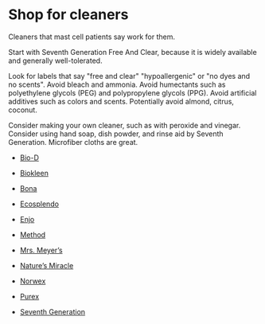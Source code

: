 <!--
source: jph
tags: shop
-->

# Shop for cleaners

Cleaners that mast cell patients say work for them.

Start with Seventh Generation Free And Clear, because it is widely available and generally well-tolerated.

Look for labels that say "free and clear" "hypoallergenic" or "no dyes and no scents". Avoid bleach and ammonia. Avoid humectants such as polyethylene glycols (PEG) and polypropylene glycols (PPG). Avoid artificial additives such as colors and scents. Potentially avoid almond, citrus, coconut.

Consider making your own cleaner, such as with  peroxide and vinegar. Consider using hand soap, dish powder, and rinse aid by Seventh Generation. Microfiber cloths are great.

* [Bio-D](https://biod.co.uk/)

* [Biokleen](https://biokleenhome.com/)

* [Bona](https://www.bona.com)

* [Ecosplendo](https://www.ecosplendo.com)

* [Enjo](https://www.enjo.com)

* [Method](https://methodproducts.com)

* [Mrs. Meyer’s](https://www.mrsmeyers.com/)

* [Nature’s Miracle](https://www.naturesmiracle.com/)

* [Norwex](https://www.norwex.com/)

* [Purex](https://www.purex.com/)

* [Seventh Generation](https://www.seventhgeneration.com/)

